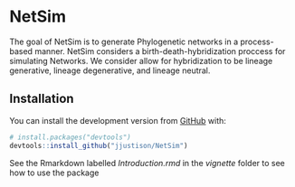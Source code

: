 
<!-- README.md is generated from README.Rmd. Please edit that file -->

# NetSim

<!-- badges: start -->
<!-- badges: end -->

The goal of NetSim is to generate Phylogenetic networks in a
process-based manner. NetSim considers a birth-death-hybridization
proccess for simulating Networks. We consider allow for hybridization to
be lineage generative, lineage degenerative, and lineage neutral.

## Installation

You can install the development version from
[GitHub](https://github.com/) with:

``` r
# install.packages("devtools")
devtools::install_github("jjustison/NetSim")
```

See the Rmarkdown labelled *Introduction.rmd* in the *vignette* folder
to see how to use the package

